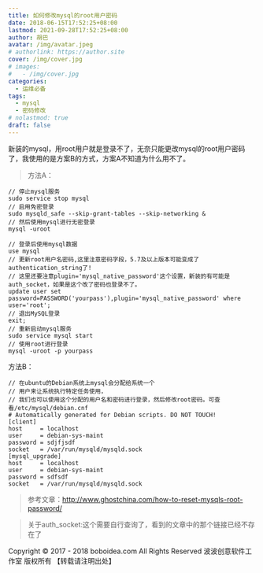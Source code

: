 ```yaml
---
title: 如何修改mysql的root用户密码
date: 2018-06-15T17:52:25+08:00
lastmod: 2021-09-28T17:52:25+08:00
author: 胡巴
avatar: /img/avatar.jpeg
# authorlink: https://author.site
cover: /img/cover.jpg
# images:
#   - /img/cover.jpg
categories:
  - 运维必备
tags:
  - mysql
  - 密码修改
# nolastmod: true
draft: false
---
```


新装的mysql，用root用户就是登录不了，无奈只能更改mysql的root用户密码了，我使用的是方案B的方式，方案A不知道为什么用不了。

<!--more-->

> 方法A：
```
// 停止mysql服务
sudo service stop mysql
// 启用免密登录
sudo mysqld_safe --skip-grant-tables --skip-networking &
// 然后使用mysql进行无密登录
mysql -uroot

// 登录后使用mysql数据
use mysql
// 更新root用户名密码,这里注意密码字段，5.7及以上版本可能变成了authentication_string了!
// 这里还要注意plugin='mysql_native_password'这个设置，新装的有可能是auth_socket，如果是这个改了密码也登录不了。
update user set password=PASSWORD('yourpass'),plugin='mysql_native_password' where user='root';
// 退出MySQL登录
exit;
// 重新启动mysql服务
sudo service mysql start
// 使用root进行登录
mysql -uroot -p yourpass
```

方法B：

```
// 在ubuntu的Debian系统上mysql会分配给系统一个
// 用户来让系统执行特定任务使用，
// 我们也可以使用这个分配的用户名和密码进行登录，然后修改root密码。可查看/etc/mysql/debian.cnf
# Automatically generated for Debian scripts. DO NOT TOUCH!
[client]
host     = localhost
user     = debian-sys-maint
password = sdjfjsdf
socket   = /var/run/mysqld/mysqld.sock
[mysql_upgrade]
host     = localhost
user     = debian-sys-maint
password = sdfsdf
socket   = /var/run/mysqld/mysqld.sock
```

> 参考文章：http://www.ghostchina.com/how-to-reset-mysqls-root-password/

> 关于auth_socket:这个需要自行查询了，看到的文章中的那个链接已经不存在了

<!--declare-declare-->

Copyright &copy; 2017 - 2018 boboidea.com All Rights Reserved 波波创意软件工作室 版权所有 【转载请注明出处】
